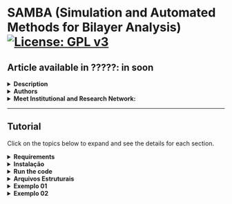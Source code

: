 # SAMBA (Simulation and Automated Methods for Bilayer Analysis) [![License: GPL v3](https://img.shields.io/badge/License-GPLv3-blue.svg)](https://www.gnu.org/licenses/gpl-3.0)
## Article available in ?????: in soon

<details>
<summary><strong>Description</strong></summary>

SAMBA is an open-source Python 3 code capable of:
- Automating the generation of twisted homo- and heterobilayers using the coincidence lattice method, ensuring low lattice mismatch and a wide variety of twist angles.
- Automating DFT calculations via the VASP code in a high-throughput approach, including the creation of input files for different types of DFT calculations, along with a customized execution job.
- Analyzing and extracting results, producing high-quality plots (via the VASProcar code) of various structural and electronic properties, as well as storing the data in JSON files.

<img src="etc/figures/logo.png">

</details>

<details>
<summary><strong>Authors</strong></summary>
  
- Augusto de Lelis Araújo ([ORCID](https://orcid.org/0000-0002-6835-6113))
- Adalberto Fazzio ([ORCID](https://orcid.org/0000-0001-5384-7676))
- Felipe Castro de Lima ([ORCID](https://orcid.org/0000-0002-2937-2620))
- Pedro Henrique Sophia ([ORCID](https://orcid.org/0009-0007-5428-0596))

</details>

<details>
<summary><strong>Meet Institutional and Research Network:</strong></summary>
  
- Ilum - School of Science [link](https://ilum.cnpem.br/en/)
- CNPEM - The Brazilian Center for Research in Energy and Materials [link](https://cnpem.br/en/)
- INCT - Materials Informatics [link](https://inct-mi.pesquisa.ufabc.edu.br/)
- midb.cloud database [link](https://midb.cloud/)

<img src="etc/figures/institucional.png">

</details>

-------------------------------

## Tutorial
Click on the topics below to expand and see the details for each section.

<details>
<summary><strong>Requirements</strong></summary>

Make sure you have the following requirements:
- Linux or Windows environment for bilayer generation
- Linux environment for high-throughput DFT (requires VASPkit installed)
- Python 3.8+
- Python virtual environment is recommended (`venv` or `conda`)
- Pseudopotential files for high-throughput DFT (The VASP terms of use do not allow redistributing, publishing, or sharing the POTCAR files)

</details>

<details>
<summary><strong>Instalação</strong></summary>
  
The latest version of the SAMBA code can be installed using the Python Package Index ([link](https://pypi.org/project/SAMBA-ilum/)) via the command:
```bash
pip install samba_ilum
```
During the installation, SAMBA checks the existence of the following Python modules:
- vasprocar [link](https://pypi.org/project/vasprocar/)
- pymatgen [link](https://pypi.org/project/pymatgen/)
- scipy [link](https://pypi.org/project/scipy/)
- numpy [link](https://pypi.org/project/numpy/)
- matplotlib [link](https://pypi.org/project/matplotlib/)
- plotly [link](https://pypi.org/project/plotly/)

</details>

<details>
<summary><strong>Run the code</strong></summary>
  
For run the code, the user must use the command below in the work directory.
```bash
python -m samba_ilum
```
or
```bash
python3 -m samba_ilum
```

</details>





<details>
<summary><strong>Arquivos Estruturais</strong></summary>

### Formatos Suportados
O código utiliza arquivos no formato `POSCAR` (usado pelo VASP) ou `.xyz` para ler as coordenadas atômicas iniciais. A estrutura do arquivo deve seguir o padrão convencional.

**Exemplo de estrutura de diretório:**

</details>




<details>
<summary><strong>Exemplo 01</strong></summary>

### Formatos Suportados
O código utiliza arquivos no formato `POSCAR` (usado pelo VASP) ou `.xyz` para ler as coordenadas atômicas iniciais. A estrutura do arquivo deve seguir o padrão convencional.

**Exemplo de estrutura de diretório:**

</details>






<details>
<summary><strong>Exemplo 02</strong></summary>

### Formatos Suportados
O código utiliza arquivos no formato `POSCAR` (usado pelo VASP) ou `.xyz` para ler as coordenadas atômicas iniciais. A estrutura do arquivo deve seguir o padrão convencional.

**Exemplo de estrutura de diretório:**

</details>
